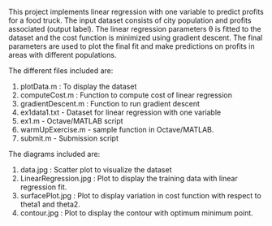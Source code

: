 This project implements linear regression with one variable to predict profits for a food truck. The input dataset consists of city population and profits associated (output label). The linear regression parameters θ is fitted to the dataset and the cost function is minimized using gradient descent. The final parameters are used to plot the final fit and make predictions on profits in areas with different populations.

The different files included are:
1) plotData.m : To display the dataset
2) computeCost.m : Function to compute cost of linear regression
3) gradientDescent.m : Function to run gradient descent
4) ex1data1.txt - Dataset for linear regression with one variable
5) ex1.m - Octave/MATLAB script
6) warmUpExercise.m - sample function in Octave/MATLAB.
7) submit.m - Submission script

The diagrams included are:
1) data.jpg : Scatter plot to visualize the dataset
2) LinearRegression.jpg : Plot to display the training data with linear regression fit.
3) surfacePlot.jpg : Plot to display variation in cost function with respect to theta1 and theta2.
4) contour.jpg : Plot to display the contour with optimum minimum point.
